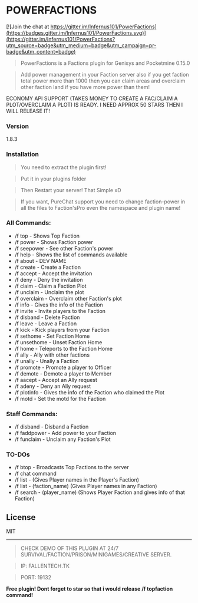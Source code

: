 # POWERFACTIONS

[![Join the chat at https://gitter.im/Infernus101/PowerFactions](https://badges.gitter.im/Infernus101/PowerFactions.svg)](https://gitter.im/Infernus101/PowerFactions?utm_source=badge&utm_medium=badge&utm_campaign=pr-badge&utm_content=badge)

>PowerFactions is a Factions plugin for Genisys and Pocketmine 0.15.0

> Add power management in your Faction server also if you get faction total power more than 1000 then you can claim areas and overclaim other faction land if you have more power than them!

ECONOMY API SUPPORT (TAKES MONEY TO CREATE A FAC/CLAIM A PLOT/OVERCLAIM A PLOT) IS READY. I NEED APPROX 50 STARS THEN I WILL RELEASE IT!

### Version
1.8.3
### Installation

>You need to extract the plugin first!

>Put it in your plugins folder

>Then Restart your server! That Simple xD

>If you want, PureChat support you need to change faction-power in all the files to Faction'sPro even the namespace and plugin name!

### All Commands:
 - /f top - Shows Top Faction
 - /f power - Shows Faction power
 - /f seepower - See other Faction's power
 - /f help - Shows the list of commands available
 - /f about - DEV NAME
 - /f create - Create a Faction
 - /f accept - Accept the invitation
 - /f deny - Deny the invitation
 - /f claim - Claim a Faction Plot 
 - /f unclaim - Unclaim the plot
 - /f overclaim - Overclaim other Faction's plot
 - /f info - Gives the info of the Faction
 - /f invite - Invite players to the Faction
 - /f disband - Delete Faction
 - /f leave - Leave a Faction
 - /f kick - Kick players from your Faction
 - /f sethome - Set Faction Home
 - /f unsethome - Unset Faction Home
 - /f home - Teleports to the Faction Home
 - /f ally - Ally with other factions
 - /f unally - Unally a Faction
 - /f promote - Promote a player to Officer
 - /f demote - Demote a player to Member
 - /f aacept - Accept an Ally request
 - /f adeny - Deny an Ally request
 - /f plotinfo - Gives the info of the Faction who claimed the Plot
 - /f motd - Set the motd for the Faction

### Staff Commands:
 - /f disband - Disband a Faction
 - /f faddpower - Add power to your Faction
 - /f funclaim - Unclaim any Faction's Plot
### TO-DOs
 - /f btop - Broadcasts Top Factions to the server
 - /f chat command
 - /f list - (Gives Player names in the Player's Faction)
 - /f list - (faction_name) (Gives Player names in any Faction)
 - /f search - (player_name) (Shows Player Faction and gives info of that Faction)

License
----

MIT

----

>CHECK DEMO OF THIS PLUGIN AT 24/7 SURVIVAL/FACTION/PRISON/MINIGAMES/CREATIVE SERVER.

>IP: FALLENTECH.TK 

>PORT: 19132

**Free plugin! Dont forget to star so that i would release /f topfaction command!**
